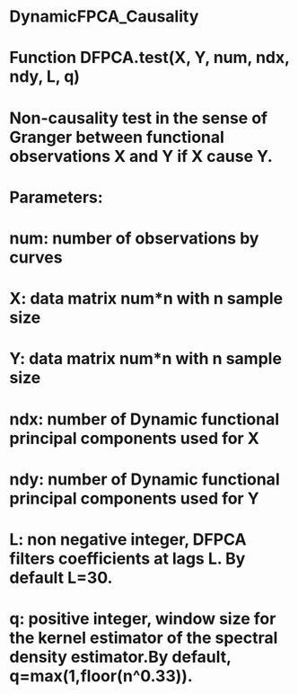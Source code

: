 # DynamicFPCA_Causality
# Function DFPCA.test(X, Y, num, ndx, ndy, L, q)
#
# Non-causality test in the sense of Granger between functional observations X and Y if X cause Y.
#
# Parameters:
# num: number of observations by curves 
# X: data matrix num*n with n sample size
# Y: data matrix num*n with n sample size
# ndx: number of Dynamic functional principal components used for X
# ndy: number of Dynamic functional principal components used for Y
# L: non negative integer, DFPCA filters coefficients at lags L. By default L=30.
# q: positive integer, window size for the kernel estimator of the spectral density estimator.By default, q=max(1,floor(n^0.33)). 
